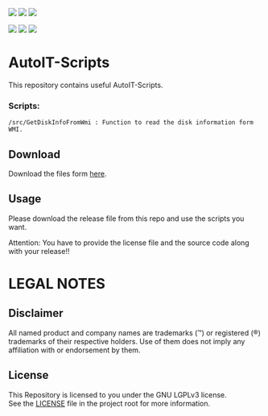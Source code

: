 <a href="https://github.com/htcfreek/autoit-scripts/releases/latest"><img src="https://img.shields.io/github/release/htcfreek/autoit-scripts" /></a> <a href="https://github.com/htcfreek/autoit-scripts/releases/latest"><img src="https://img.shields.io/github/downloads/htcfreek/autoit-scripts/total?label=Downloads" /></a> <a href="LICENSE.md"><img src="https://img.shields.io/github/license/htcfreek/autoit-scripts" /></a>


<a href="https://github.com/htcfreek/autoit-scripts/stargazers"><img src="https://img.shields.io/github/stars/htcfreek/autoit-scripts" /></a> <a href="https://github.com/htcfreek/autoit-scripts/watchers"><img src="https://img.shields.io/github/watchers/htcfreek/autoit-scripts" /></a> <a href="https://github.com/htcfreek/autoit-scripts/network/members"><img src="https://img.shields.io/github/forks/htcfreek/autoit-scripts" /></a>


# AutoIT-Scripts

This repository contains useful AutoIT-Scripts.

### Scripts:
```
/src/GetDiskInfoFromWmi	: Function to read the disk information form WMI.
```

## Download
Download the files form [here](http://github.com/htcfreek/AutoIT-Scripts/release/latest).
  
## Usage
Please download the release file from this repo and use the scripts you want.

Attention: You have to provide the license file and the source code along with your release!!


<!--
# CREDITS
This repository includes scripts (and other files) that where created while my day to day job work. I want to say thank you to my employer who allows me to share them with you (the community).
-->

# LEGAL NOTES
## Disclaimer
All named product and company names are trademarks (™) or registered (®) trademarks of their respective holders. Use of them does not imply any affiliation with or endorsement by them.

## License
This Repository is licensed to you under the GNU LGPLv3 license.<br />
See the [LICENSE](LICENSE.md) file in the project root for more information.
